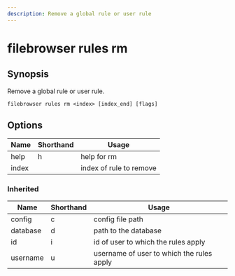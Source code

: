 ```yaml
---
description: Remove a global rule or user rule
---
```


# filebrowser rules rm

## Synopsis

Remove a global rule or user rule.

```
filebrowser rules rm <index> [index_end] [flags]
```

## Options

| Name | Shorthand | Usage |
|------|-----------|-------|
|help|h|help for rm|
|index||index of rule to remove|

### Inherited

| Name | Shorthand | Usage |
|------|-----------|-------|
|config|c|config file path|
|database|d|path to the database|
|id|i|id of user to which the rules apply|
|username|u|username of user to which the rules apply|

